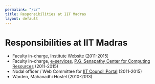 ```yaml
---
permalink: "/cr"
title: Responsibilities at IIT Madras
layout: default
---
```


# Responsibilities at IIT Madras
  * Faculty in-charge, [Institute Website](https://www.iitm.ac.in/) (2011-2015)
  * Faculty in-charge, [e-services](https://eservices.iitm.ac.in/), [P.G. Senapathy Center for Computing Resources](https://cc.iitm.ac.in/) (2011-2015)
  * Nodal officer / Web Committee for [IIT Council Portal](http://www.iitsystem.ac.in/) (2011-2015)
  * Warden, Mahanadhi Hostel (2010-2013)
